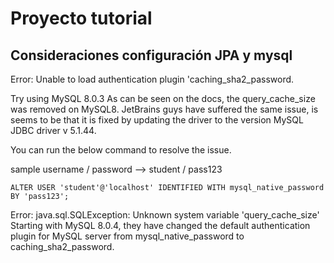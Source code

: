 # Proyecto tutorial

## Consideraciones configuración JPA y mysql

 Error: Unable to load authentication plugin 'caching_sha2_password.  
  
  Try using MySQL 8.0.3 As can be seen on the docs, the query_cache_size was removed on MySQL8. JetBrains guys have suffered the same issue, is seems to be that it is fixed by updating the driver to the version MySQL JDBC driver v 5.1.44.
  
  
You can run the below command to resolve the issue.
     
sample username / password --> student / pass123
     
    ALTER USER 'student'@'localhost' IDENTIFIED WITH mysql_native_password BY 'pass123';
 Error: java.sql.SQLException: Unknown system variable 'query_cache_size'  
   Starting with MySQL 8.0.4, they have changed the default authentication plugin for MySQL server from mysql_native_password to caching_sha2_password.
     